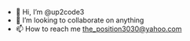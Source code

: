 - 👋 Hi, I’m @up2code3
- 💞️ I’m looking to collaborate on anything 
- 📫 How to reach me the_position3030@yahoo.com 

<!---
up2code3/up2code3 is a ✨ special ✨ repository because its `README.md` (this file) appears on your GitHub profile.
You can click the Preview link to take a look at your changes.
--->
